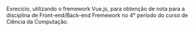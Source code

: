 Exrecicio, utilizando o fremework Vue.js, para obtenção de nota para a disciplina de Front-end/Back-end Fremework no 4° período do curso de Ciência da Computação.
